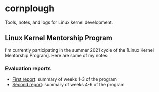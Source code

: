 # cornplough
Tools, notes, and logs for Linux kernel development.

## Linux Kernel Mentorship Program

I'm currently participating in the summer 2021 cycle of the [Linux Kernel Mentorship Program]. Here are some of my notes:

### Evaluation reports
- [First report](/notes/report1.md): summary of weeks 1-3 of the program
- [Second report](/notes/report2.md): summary of weeks 4-6 of the program

